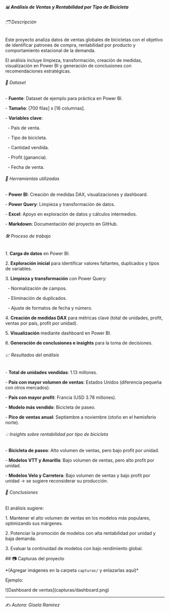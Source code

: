 ##### 📊 Análisis de Ventas y Rentabilidad por Tipo de Bicicleta

##### 

###### 🗂 Descripción

Este proyecto analiza datos de ventas globales de bicicletas con el objetivo de identificar patrones de compra, rentabilidad por producto y comportamiento estacional de la demanda.  

El análisis incluye limpieza, transformación, creación de medidas, visualización en Power BI y generación de conclusiones con recomendaciones estratégicas.



###### 📂 Dataset

\- **Fuente**: Dataset de ejemplo para práctica en Power BI.

\- **Tamaño**: \[700 filas] x \[16 columnas].

\- **Variables clave**:

&nbsp; - País de venta.

&nbsp; - Tipo de bicicleta.

&nbsp; - Cantidad vendida.

&nbsp; - Profit (ganancia).

&nbsp; - Fecha de venta.



###### 🔧 Herramientas utilizadas

\- **Power BI**: Creación de medidas DAX, visualizaciones y dashboard.

\- **Power Query**: Limpieza y transformación de datos.

\- **Excel**: Apoyo en exploración de datos y cálculos intermedios.

\- **Markdown**: Documentación del proyecto en GitHub.



###### 🛠 Proceso de trabajo

1\. **Carga de datos** en Power BI.

2\. **Exploración inicial** para identificar valores faltantes, duplicados y tipos de variables.

3\. **Limpieza y transformación** con Power Query:

&nbsp;  - Normalización de campos.

&nbsp;  - Eliminación de duplicados.

&nbsp;  - Ajuste de formatos de fecha y número.

4\. **Creación de medidas DAX** para métricas clave (total de unidades, profit, ventas por país, profit por unidad).

5\. **Visualización** mediante dashboard en Power BI.

6\. **Generación de conclusiones e insights** para la toma de decisiones.



###### 📈 Resultados del análisis



\- **Total de unidades vendidas**: 1.13 millones.

\- **País con mayor volumen de ventas**: Estados Unidos (diferencia pequeña con otros mercados).

\- **País con mayor profit**: Francia (USD 3.78 millones).

\- **Modelo más vendido**: Bicicleta de paseo.

\- **Pico de ventas anual**: Septiembre a noviembre (otoño en el hemisferio norte).



###### 💡 Insights sobre rentabilidad por tipo de bicicleta

\- **Bicicleta de paseo**: Alto volumen de ventas, pero bajo profit por unidad.

\- **Modelos VTT y Amarilla**: Bajo volumen de ventas, pero alto profit por unidad.

\- **Modelos Velo y Carretera**: Bajo volumen de ventas y bajo profit por unidad → se sugiere reconsiderar su producción.



###### 📝 Conclusiones

El análisis sugiere:

1\. Mantener el alto volumen de ventas en los modelos más populares, optimizando sus márgenes.

2\. Potenciar la promoción de modelos con alta rentabilidad por unidad y baja demanda.

3\. Evaluar la continuidad de modelos con bajo rendimiento global.



\## 📷 Capturas del proyecto

\*(Agregar imágenes en la carpeta `capturas/` y enlazarlas aquí)\*



Ejemplo:

!\[Dashboard de ventas](capturas/dashboard.png)



---

✍️ *Autora: Gisela Ramirez*

